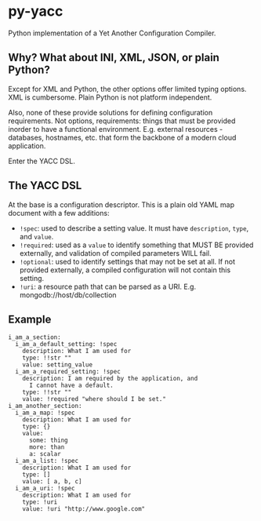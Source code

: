 py-yacc
=======

Python implementation of a Yet Another Configuration Compiler.

Why? What about INI, XML, JSON, or plain Python?
------------------------------------------------

Except for XML and Python, the other options offer limited typing options. 
XML is cumbersome. Plain Python is not platform independent.

Also, none of these provide solutions for defining configuration requirements.
Not options, requirements: things that must be provided inorder to have a 
functional environment. E.g. external resources - databases, hostnames, etc.
that form the backbone of a modern cloud application.
 
Enter the YACC DSL.

The YACC DSL
------------

At the base is a configuration descriptor. This is a plain old YAML map document with a few additions:

- `!spec`: used to describe a setting value. It must have `description`, `type`, and `value`.
- `!required`: used as a `value` to identify something that MUST BE provided externally,
   and validation of compiled parameters WILL fail.
- `!optional`: used to identify settings that may not be set at all. If not provided externally,
   a compiled configuration will not contain this setting.
- `!uri`: a resource path that can be parsed as a URI. E.g. mongodb://host/db/collection


Example
-------

    i_am_a_section:
      i_am_a_default_setting: !spec
        description: What I am used for
        type: !!str ""
        value: setting_value
      i_am_a_required_setting: !spec
        description: I am required by the application, and 
          I cannot have a default.
        type: !!str ""
        value: !required "where should I be set."
    i_am_another_section:
      i_am_a_map: !spec
        description: What I am used for
        type: {}
        value:
          some: thing
          more: than
          a: scalar
      i_am_a_list: !spec
        description: What I am used for
        type: []
        value: [ a, b, c]
      i_am_a_uri: !spec
        description: What I am used for
        type: !uri
        value: !uri "http://www.google.com"
        

